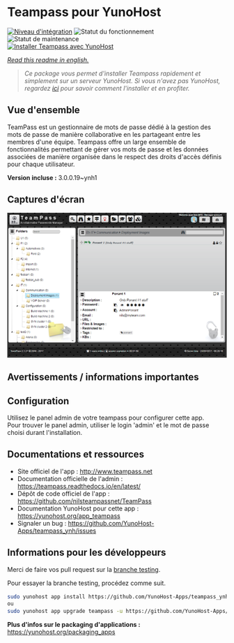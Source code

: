 <!--
N.B.: This README was automatically generated by https://github.com/YunoHost/apps/tree/master/tools/README-generator
It shall NOT be edited by hand.
-->

# Teampass pour YunoHost

[![Niveau d'intégration](https://dash.yunohost.org/integration/teampass.svg)](https://dash.yunohost.org/appci/app/teampass) ![Statut du fonctionnement](https://ci-apps.yunohost.org/ci/badges/teampass.status.svg) ![Statut de maintenance](https://ci-apps.yunohost.org/ci/badges/teampass.maintain.svg)  
[![Installer Teampass avec YunoHost](https://install-app.yunohost.org/install-with-yunohost.svg)](https://install-app.yunohost.org/?app=teampass)

*[Read this readme in english.](./README.md)*

> *Ce package vous permet d'installer Teampass rapidement et simplement sur un serveur YunoHost.
Si vous n'avez pas YunoHost, regardez [ici](https://yunohost.org/#/install) pour savoir comment l'installer et en profiter.*

## Vue d'ensemble

TeamPass est un gestionnaire de mots de passe dédié à la gestion des mots de passe de manière collaborative en les partageant entre les membres d'une équipe.
Teampass offre un large ensemble de fonctionnalités permettant de gérer vos mots de passe et les données associées de manière organisée dans le respect des droits d'accès définis pour chaque utilisateur.


**Version incluse :** 3.0.0.19~ynh1


## Captures d'écran

![Capture d'écran de Teampass](./doc/screenshots/screenshot.png)

## Avertissements / informations importantes

## Configuration

Utilisez le panel admin de votre teampass pour configurer cette app.  
Pour trouver le panel admin, utiliser le login 'admin' et le mot de passe choisi durant l'installation.

## Documentations et ressources

* Site officiel de l'app : <http://www.teampass.net>
* Documentation officielle de l'admin : <https://teampass.readthedocs.io/en/latest/>
* Dépôt de code officiel de l'app : <https://github.com/nilsteampassnet/TeamPass>
* Documentation YunoHost pour cette app : <https://yunohost.org/app_teampass>
* Signaler un bug : <https://github.com/YunoHost-Apps/teampass_ynh/issues>

## Informations pour les développeurs

Merci de faire vos pull request sur la [branche testing](https://github.com/YunoHost-Apps/teampass_ynh/tree/testing).

Pour essayer la branche testing, procédez comme suit.

``` bash
sudo yunohost app install https://github.com/YunoHost-Apps/teampass_ynh/tree/testing --debug
ou
sudo yunohost app upgrade teampass -u https://github.com/YunoHost-Apps/teampass_ynh/tree/testing --debug
```

**Plus d'infos sur le packaging d'applications :** <https://yunohost.org/packaging_apps>
